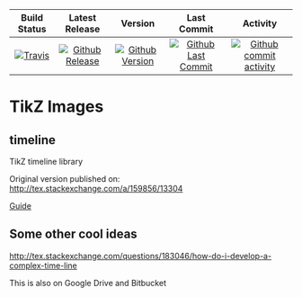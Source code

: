 | Build Status                             | Latest Release                                      | Version                                            | Last Commit                                                    | Activity                                    |
| :--------------------------------------: | :--------------------------:                        | :----:                                             | :------:                                                       | :------:                                    |
| [![Travis][travis_shield]][travis]       | [![Github Release][release_shield]][github_release] | [![Github Version][version_shield]][github_version] | [![Github Last Commit][last_commit_shield]][github_last_commit] | [![Github commit activity][activity_shield]][github_activity] |


[travis_shield]: https://travis-ci.org/skulumani/tikz.svg?branch=master 
[release_shield]: https://img.shields.io/github/release/skulumani/dissertation.svg
[version_shield]: https://badge.fury.io/gh/skulumani%2Ftikz.svg
[last_commit_shield]: https://img.shields.io/github/last-commit/skulumani/tikz.svg
[activity_shield]: https://img.shields.io/github/commit-activity/y/skulumani/tikz.svg

[travis]: https://travis-ci.org/skulumani/tikz
[github_release]: https://github.com/skulumani/tikz/releases/latest
[github_version]: https://badge.fury.io/gh/skulumani%2Ftikz
[github_last_commit]: https://github.com/skulumani/tikz/commits/master
[github_activity]: https://github.com/skulumani/tikz/graphs/commit-activity
TikZ Images
========

## timeline

TikZ timeline library

Original version published on:
http://tex.stackexchange.com/a/159856/13304

[Guide](http://latex-cookbook.net/articles/timeline/)

## Some other cool ideas

http://tex.stackexchange.com/questions/183046/how-do-i-develop-a-complex-time-line

This is also on Google Drive and Bitbucket


